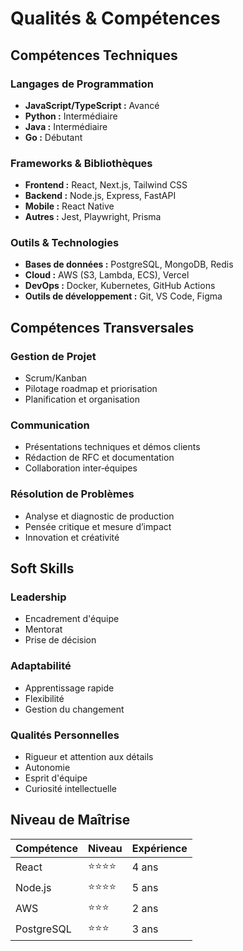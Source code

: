 # Qualités & Compétences

## Compétences Techniques

### Langages de Programmation
- **JavaScript/TypeScript :** Avancé
- **Python :** Intermédiaire
- **Java :** Intermédiaire
- **Go :** Débutant

### Frameworks & Bibliothèques
- **Frontend :** React, Next.js, Tailwind CSS
- **Backend :** Node.js, Express, FastAPI
- **Mobile :** React Native
- **Autres :** Jest, Playwright, Prisma

### Outils & Technologies
- **Bases de données :** PostgreSQL, MongoDB, Redis
- **Cloud :** AWS (S3, Lambda, ECS), Vercel
- **DevOps :** Docker, Kubernetes, GitHub Actions
- **Outils de développement :** Git, VS Code, Figma

## Compétences Transversales

### Gestion de Projet
- Scrum/Kanban
- Pilotage roadmap et priorisation
- Planification et organisation

### Communication
- Présentations techniques et démos clients
- Rédaction de RFC et documentation
- Collaboration inter‑équipes

### Résolution de Problèmes
- Analyse et diagnostic de production
- Pensée critique et mesure d’impact
- Innovation et créativité

## Soft Skills

### Leadership
- Encadrement d'équipe
- Mentorat
- Prise de décision

### Adaptabilité
- Apprentissage rapide
- Flexibilité
- Gestion du changement

### Qualités Personnelles
- Rigueur et attention aux détails
- Autonomie
- Esprit d'équipe
- Curiosité intellectuelle

## Niveau de Maîtrise

| Compétence | Niveau | Expérience |
|------------|--------|------------|
| React | ⭐⭐⭐⭐ | 4 ans |
| Node.js | ⭐⭐⭐⭐ | 5 ans |
| AWS | ⭐⭐⭐ | 2 ans |
| PostgreSQL | ⭐⭐⭐ | 3 ans |
